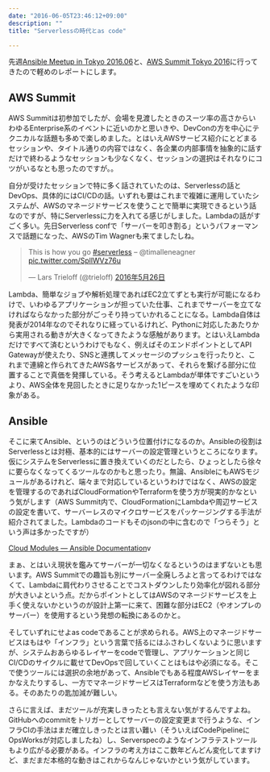 ```yaml
---
date: "2016-06-05T23:46:12+09:00"
description: ""
title: "Serverlessの時代とas code"

---
```


先週[Ansible Meetup in Tokyo 2016.06](http://ansible-users.connpass.com/event/31222/)と、[AWS Summit Tokyo 2016](http://www.awssummit.tokyo/)に行ってきたので軽めのレポートにします。

## AWS Summit

AWS Summitは初参加でしたが、会場を見渡したときのスーツ率の高さからいわゆるEnterprise系のイベントに近いのかと思いきや、DevConの方を中心にテクニカルな話題も多めで楽しめました。とはいえAWSサービス紹介にとどまるセッションや、タイトル通りの内容ではなく、各企業の内部事情を抽象的に話すだけで終わるようなセッションも少なくなく、セッションの選択はそれなりにコツがいるなとも思ったのですが。。

自分が受けたセッションで特に多く話されていたのは、Serverlessの話とDevOps、具体的にはCI/CDの話。いずれも要はこれまで複雑に運用していたシステムが、AWSのマネージドサービスを使うことで簡単に実現できるという話なのですが、特にServerlessに力を入れてる感じがしました。Lambdaの話がすごく多い。先日Serverless confで「サーバーを叩き割る」というパフォーマンスで話題になった、AWSのTim Wagnerも来てましたしね。

<blockquote class="twitter-tweet" data-lang="ja"><p lang="en" dir="ltr">This is how you go <a href="https://twitter.com/hashtag/serverless?src=hash">#serverless</a> – @timalleneagner <a href="https://t.co/SpllWVz76u">pic.twitter.com/SpllWVz76u</a></p>&mdash; Lars Trieloff (@trieloff) <a href="https://twitter.com/trieloff/status/735839549729996800">2016年5月26日</a></blockquote>
<script async src="//platform.twitter.com/widgets.js" charset="utf-8"></script>

Lambda、簡単なジョブや解析処理であればEC2立てずとも実行が可能になるわけで、いわゆるアプリケーションが担っていた仕事、これまでサーバーを立てなければならなかった部分がごっそり持っていかれることになる。Lambda自体は発表が2014年なのでそれなりに経っているけれど、Pythonに対応したあたりから実用される動きが大きくなってきたような感触があります。とはいえLambdaだけですべて済むというわけでもなく、例えばそのエンドポイントとしてAPI Gatewayが使えたり、SNSと連携してメッセージのプッシュを行ったりと、これまで連綿と作られてきたAWS各サービスがあって、それらを繋げる部分に位置することで真価を発揮している。そう考えるとLambdaが単体ですごいというより、AWS全体を見回したときに足りなかった1ピースを埋めてくれたような印象がある。

## Ansible

そこに来てAnsible、というのはどういう位置付けになるのか。Ansibleの役割はServerlessとは対極、基本的にはサーバーの設定管理というところになります。仮にシステムをServerlessに置き換えていくのだとしたら、ひょっとしたら徐々に要らなくなってくるツールなのかもと思ったり。無論、AnsibleにもAWSモジュールがあるけれど、端々まで対応しているというわけではなく、AWSの設定を管理するのであればCloudFormationやTerraformを使う方が現実的かなという気がします（AWS Summit内で、CloudFormationにLambdaや周辺サービスの設定を書いて、サーバーレスのマイクロサービスをパッケージングする手法が紹介されてました。Lambdaのコードもそのjsonの中に含むので「つらそう」という声は多かったですが）

[Cloud Modules — Ansible Documentation](http://docs.ansible.com/ansible/list_of_cloud_modules.html)v

まぁ、とはいえ現状を鑑みてサーバーが一切なくなるというのはまずないとも思います。AWS Summitでの趣旨も別にサーバー全廃しろよと言ってるわけではなくて、Lambdaに肩代わりさせることでコストダウンしたり効率化が図れる部分が大きいよという点。だからポイントとしてはAWSのマネージドサービスを上手く使えないかというのが設計上第一に来て、困難な部分はEC2（やオンプレのサーバー）を使用するという発想の転換にあるのかと。

そしていずれにせよas codeであることが求められる。AWS上のマネージドサービスはもはや「インフラ」という言葉で括るにはふさわしくないように思いますが、システムおあらゆるレイヤーをcodeで管理し、アプリケーションと同じCI/CDのサイクルに載せてDevOpsで回していくことはもはや必須になる。そこで使うツールには選択の余地があって、Ansibleでもある程度AWSレイヤーをまかなえたりするし、一方でマネージドサービスはTerraformなどを使う方法もある。そのあたりの匙加減が難しい。

さらに言えば、まだツールが充実しきったとも言えない気がするんですよね。GitHubへのcommitをトリガーとしてサーバーの設定変更まで行うような、インフラCIの手法はまだ確立しきったとは言い難い（そういえばCodePipelineにOpsWorksが対応しましたね）し、Serverspecのようなインフラテストツールもより広がる必要がある。インフラの考え方はここ数年どんどん変化してますけど、まだまだ本格的な動きはこれからなんじゃないかという気がしています。

